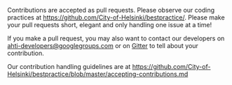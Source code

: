 Contributions are accepted as pull requests. Please observe our coding
practices at https://github.com/City-of-Helsinki/bestpractice/.
Please make your pull requests short, elegant and only handling one
issue at a time!

If you make a pull request, you may also want to contact our developers on
ahti-developers@googlegroups.com or on [Gitter](https://gitter.im/City-of-Helsinki/heldev)
to tell about your contribution.

Our contribution handling guidelines are at
https://github.com/City-of-Helsinki/bestpractice/blob/master/accepting-contributions.md
